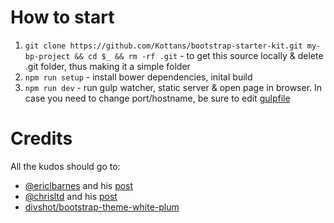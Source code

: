 How to start
============
1. `git clone https://github.com/Kottans/bootstrap-starter-kit.git my-bp-project && cd $_ && rm -rf .git` - to get this source locally & delete .git folder, thus making it a simple folder
2. `npm run setup` - install bower dependencies, inital build
3. `npm run dev` - run gulp watcher, static server & open page in browser. In case you need to change port/hostname, be sure to edit [gulpfile](https://github.com/Kottans/bootstrap-starter-kit/blob/master/gulpfile.js#L12-L13)


Credits
=======
All the kudos should go to:  
  + [@ericlbarnes](https://twitter.com/ericlbarnes) and his [post](http://ericlbarnes.com/setting-gulp-bower-bootstrap-sass-fontawesome)
  + [@chrisltd](https://twitter.com/chrisltd) and his [post](http://chrisltd.com/blog/2014/07/gulp-server-livereload/)
  + [divshot/bootstrap-theme-white-plum](https://github.com/divshot/bootstrap-theme-white-plum)